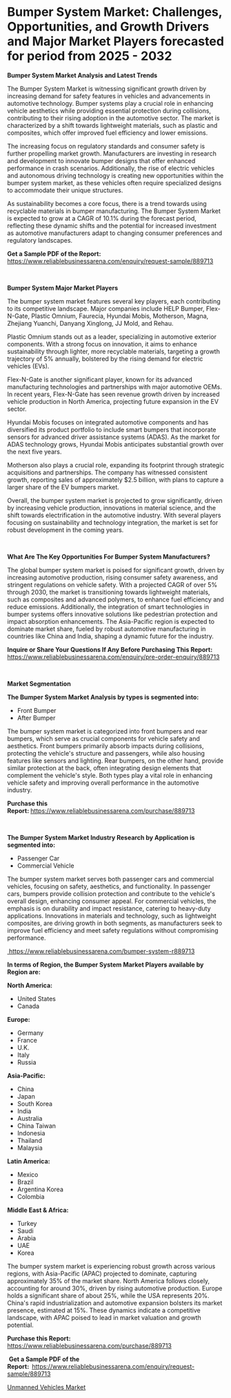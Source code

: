 <p><h1>Bumper System Market: Challenges, Opportunities, and Growth Drivers and Major Market Players forecasted for period from 2025 - 2032</h1></p><p><strong>Bumper System Market Analysis and Latest Trends</strong></p>
<p><p>The Bumper System Market is witnessing significant growth driven by increasing demand for safety features in vehicles and advancements in automotive technology. Bumper systems play a crucial role in enhancing vehicle aesthetics while providing essential protection during collisions, contributing to their rising adoption in the automotive sector. The market is characterized by a shift towards lightweight materials, such as plastic and composites, which offer improved fuel efficiency and lower emissions.</p><p>The increasing focus on regulatory standards and consumer safety is further propelling market growth. Manufacturers are investing in research and development to innovate bumper designs that offer enhanced performance in crash scenarios. Additionally, the rise of electric vehicles and autonomous driving technology is creating new opportunities within the bumper system market, as these vehicles often require specialized designs to accommodate their unique structures.</p><p>As sustainability becomes a core focus, there is a trend towards using recyclable materials in bumper manufacturing. The Bumper System Market is expected to grow at a CAGR of 10.1% during the forecast period, reflecting these dynamic shifts and the potential for increased investment as automotive manufacturers adapt to changing consumer preferences and regulatory landscapes.</p></p>
<p><strong>Get a Sample PDF of the Report:&nbsp;</strong> <a href="https://www.reliablebusinessarena.com/enquiry/request-sample/889713?utm_campaign=3443&utm_medium=2&utm_source=Github&utm_content=ia&utm_term=30032025&utm_id=bumper-system">https://www.reliablebusinessarena.com/enquiry/request-sample/889713</a></p>
<p>&nbsp;</p>
<p><strong>Bumper System Major Market Players</strong></p>
<p><p>The bumper system market features several key players, each contributing to its competitive landscape. Major companies include HELP Bumper, Flex-N-Gate, Plastic Omnium, Faurecia, Hyundai Mobis, Motherson, Magna, Zhejiang Yuanchi, Danyang Xinglong, JJ Mold, and Rehau.</p><p>Plastic Omnium stands out as a leader, specializing in automotive exterior components. With a strong focus on innovation, it aims to enhance sustainability through lighter, more recyclable materials, targeting a growth trajectory of 5% annually, bolstered by the rising demand for electric vehicles (EVs).</p><p>Flex-N-Gate is another significant player, known for its advanced manufacturing technologies and partnerships with major automotive OEMs. In recent years, Flex-N-Gate has seen revenue growth driven by increased vehicle production in North America, projecting future expansion in the EV sector.</p><p>Hyundai Mobis focuses on integrated automotive components and has diversified its product portfolio to include smart bumpers that incorporate sensors for advanced driver assistance systems (ADAS). As the market for ADAS technology grows, Hyundai Mobis anticipates substantial growth over the next five years.</p><p>Motherson also plays a crucial role, expanding its footprint through strategic acquisitions and partnerships. The company has witnessed consistent growth, reporting sales of approximately $2.5 billion, with plans to capture a larger share of the EV bumpers market.</p><p>Overall, the bumper system market is projected to grow significantly, driven by increasing vehicle production, innovations in material science, and the shift towards electrification in the automotive industry. With several players focusing on sustainability and technology integration, the market is set for robust development in the coming years.</p></p>
<p>&nbsp;</p>
<p><strong>What Are The Key Opportunities For Bumper System Manufacturers?</strong></p>
<p><p>The global bumper system market is poised for significant growth, driven by increasing automotive production, rising consumer safety awareness, and stringent regulations on vehicle safety. With a projected CAGR of over 5% through 2030, the market is transitioning towards lightweight materials, such as composites and advanced polymers, to enhance fuel efficiency and reduce emissions. Additionally, the integration of smart technologies in bumper systems offers innovative solutions like pedestrian protection and impact absorption enhancements. The Asia-Pacific region is expected to dominate market share, fueled by robust automotive manufacturing in countries like China and India, shaping a dynamic future for the industry.</p></p>
<p><strong>Inquire or Share Your Questions If Any Before Purchasing This Report:</strong> <a href="https://www.reliablebusinessarena.com/enquiry/pre-order-enquiry/889713?utm_campaign=3443&utm_medium=2&utm_source=Github&utm_content=ia&utm_term=30032025&utm_id=bumper-system">https://www.reliablebusinessarena.com/enquiry/pre-order-enquiry/889713</a></p>
<p>&nbsp;</p>
<p><strong>Market Segmentation</strong></p>
<p><strong>The Bumper System Market Analysis by types is segmented into:</strong></p>
<p><ul><li>Front Bumper</li><li>After Bumper</li></ul></p>
<p><p>The bumper system market is categorized into front bumpers and rear bumpers, which serve as crucial components for vehicle safety and aesthetics. Front bumpers primarily absorb impacts during collisions, protecting the vehicle's structure and passengers, while also housing features like sensors and lighting. Rear bumpers, on the other hand, provide similar protection at the back, often integrating design elements that complement the vehicle's style. Both types play a vital role in enhancing vehicle safety and improving overall performance in the automotive industry.</p></p>
<p><strong>Purchase this Report:&nbsp;</strong><a href="https://www.reliablebusinessarena.com/purchase/889713?utm_campaign=3443&utm_medium=2&utm_source=Github&utm_content=ia&utm_term=30032025&utm_id=bumper-system">https://www.reliablebusinessarena.com/purchase/889713</a></p>
<p>&nbsp;</p>
<p><strong>The Bumper System Market Industry Research by Application is segmented into:</strong></p>
<p><ul><li>Passenger Car</li><li>Commercial Vehicle</li></ul></p>
<p><p>The bumper system market serves both passenger cars and commercial vehicles, focusing on safety, aesthetics, and functionality. In passenger cars, bumpers provide collision protection and contribute to the vehicle's overall design, enhancing consumer appeal. For commercial vehicles, the emphasis is on durability and impact resistance, catering to heavy-duty applications. Innovations in materials and technology, such as lightweight composites, are driving growth in both segments, as manufacturers seek to improve fuel efficiency and meet safety regulations without compromising performance.</p></p>
<p><a href="https://www.reliablebusinessarena.com/bumper-system-r889713?utm_campaign=3443&utm_medium=2&utm_source=Github&utm_content=ia&utm_term=30032025&utm_id=bumper-system">&nbsp;https://www.reliablebusinessarena.com/bumper-system-r889713</a></p>
<p><strong>In terms of Region, the Bumper System Market Players available by Region are:</strong></p>
<p>
    <p> <strong> North America: </strong>
        <ul>
            <li>United States</li>
            <li>Canada</li>
        </ul>
        </p> 
    <p> <strong> Europe: </strong>
        <ul>
            <li>Germany</li>
            <li>France</li>
            <li>U.K.</li>
            <li>Italy</li>
            <li>Russia</li>
        </ul>
        </p> 
    <p> <strong> Asia-Pacific: </strong>
        <ul>
            <li>China</li>
            <li>Japan</li>
            <li>South Korea</li>
            <li>India</li>
            <li>Australia</li>
            <li>China Taiwan</li>
            <li>Indonesia</li>
            <li>Thailand</li>
            <li>Malaysia</li>
        </ul>
        </p> 
    <p> <strong> Latin America: </strong>
        <ul>
            <li>Mexico</li>
            <li>Brazil</li>
            <li>Argentina Korea</li>
            <li>Colombia</li>
        </ul>
        </p> 
    <p> <strong> Middle East & Africa: </strong>
        <ul>
            <li>Turkey</li>
            <li>Saudi</li>
            <li>Arabia</li>
            <li>UAE</li>
            <li>Korea</li>
        </ul>
    </p>
    </p>
<p><p>The bumper system market is experiencing robust growth across various regions, with Asia-Pacific (APAC) projected to dominate, capturing approximately 35% of the market share. North America follows closely, accounting for around 30%, driven by rising automotive production. Europe holds a significant share of about 25%, while the USA represents 20%. China's rapid industrialization and automotive expansion bolsters its market presence, estimated at 15%. These dynamics indicate a competitive landscape, with APAC poised to lead in market valuation and growth potential.</p></p>
<p><strong>Purchase this Report: </strong><a href="https://www.reliablebusinessarena.com/purchase/889713?utm_campaign=3443&utm_medium=2&utm_source=Github&utm_content=ia&utm_term=30032025&utm_id=bumper-system">https://www.reliablebusinessarena.com/purchase/889713</a></p>
<p>&nbsp;<strong>Get a Sample PDF of the Report:&nbsp;&nbsp;</strong><a href="https://www.reliablebusinessarena.com/enquiry/request-sample/889713?utm_campaign=3443&utm_medium=2&utm_source=Github&utm_content=ia&utm_term=30032025&utm_id=bumper-system">https://www.reliablebusinessarena.com/enquiry/request-sample/889713</a></p>
<p><strong></strong></p>
<p><p><a href="https://github.com/eymermanda0p/Market-Research-Report-List-1/blob/main/unmanned-vehicles-market.md?utm_campaign=3443&utm_medium=2&utm_source=Github&utm_content=ia&utm_term=30032025&utm_id=bumper-system">Unmanned Vehicles Market</a></p></p>